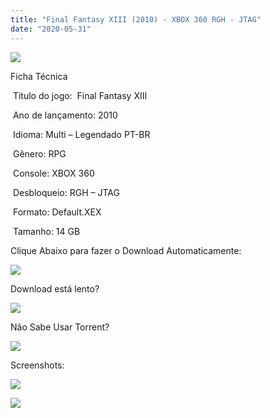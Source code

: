```yaml
---
title: "Final Fantasy XIII (2010) - XBOX 360 RGH - JTAG"
date: "2020-05-31"
---
```


[![](https://1.bp.blogspot.com/-vi8vL-aEDMQ/XtMym9r51MI/AAAAAAAAIOQ/BuPnZa5ar_45dz-2EWO8p02lNfhiINHOgCK4BGAsYHg/Screenshot_2.png)](https://1.bp.blogspot.com/-vi8vL-aEDMQ/XtMym9r51MI/AAAAAAAAIOQ/BuPnZa5ar_45dz-2EWO8p02lNfhiINHOgCK4BGAsYHg/Screenshot_2.png)

Ficha Técnica

 Titulo do jogo:  Final Fantasy XIII

 Ano de lançamento: 2010

 Idioma: Multi – Legendado PT-BR

 Gênero: RPG

 Console: XBOX 360

 Desbloqueio: RGH – JTAG

 Formato: Default.XEX

 Tamanho: 14 GB

Clique Abaixo para fazer o Download Automaticamente:

[![](https://1.bp.blogspot.com/-eNerQjlxWXg/Xsyoy1YwxPI/AAAAAAAAG8o/qs-0XGNQDR4jSn0uGinE3EzKZZ6GoZnEACPcBGAYYCw/s1600/LINK1.png)](https://zee.gl/cTmU)

Download está lento? 

[![](https://1.bp.blogspot.com/-QBDuGFKyRJI/XsypYtiebuI/AAAAAAAAG8w/2RjkhEnbyOwqZwiSxt3jP8uux5MWubGIACLcBGAsYHQ/s1600/LINK3.png)](https://ultragames-torrents.blogspot.com/2020/05/como-acelerar-torrents.html)

Não Sabe Usar Torrent?

[![](https://1.bp.blogspot.com/-z801RGeeaF0/XsypYEdLUrI/AAAAAAAAG8s/Mg8nVcYZpQox_qkNZQ6YLcR9F0FWCX6FwCPcBGAYYCw/s1600/LINK2.png)](https://ultragames-torrents.blogspot.com/2020/04/como-baixar-jogos-com-o-utorrent.html)

Screenshots:

[![](https://1.bp.blogspot.com/-6fWlr9kgJHg/XtMyn0DQ7ZI/AAAAAAAAIOU/_ZsBOQryE_op__fIPW7jcPKuR6q6remIACK4BGAsYHg/w400-h225/unnamed.jpg)](https://1.bp.blogspot.com/-6fWlr9kgJHg/XtMyn0DQ7ZI/AAAAAAAAIOU/_ZsBOQryE_op__fIPW7jcPKuR6q6remIACK4BGAsYHg/unnamed.jpg)

![](https://1.bp.blogspot.com/-0LZM_uUNCxU/XtMymRUc0LI/AAAAAAAAIOM/WqhFFRGwSpsnc2UqwpfBgvPvQ7lzTcj8QCK4BGAsYHg/w400-h225/maxresdefault.jpg)
